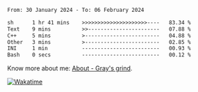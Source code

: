 <!--START_SECTION:waka-->

```txt
From: 30 January 2024 - To: 06 February 2024

sh      1 hr 41 mins    >>>>>>>>>>>>>>>>>>>>>----   83.34 %
Text    9 mins          >>-----------------------   07.88 %
C++     5 mins          >------------------------   04.88 %
Other   3 mins          >------------------------   02.85 %
INI     1 min           -------------------------   00.93 %
Bash    0 secs          -------------------------   00.12 %
```

<!--END_SECTION:waka-->

<!-- [![grayxu's github stats](https://github-readme-stats.vercel.app/api?username=grayxu&count_private=true&show_icons=true)](https://github.com/grayxu) -->

Know more about me: [About - Gray's grind](https://www.grayxu.cn/).
<p align="left">
  <a href="https://wakatime.com/@grayxu" target="_blank">
    <img alt="Wakatime" src="https://wakatime.com/badge/user/c69eb31e-43a1-463f-8968-c3449e386f57.svg"/>
  </a>
</p>

